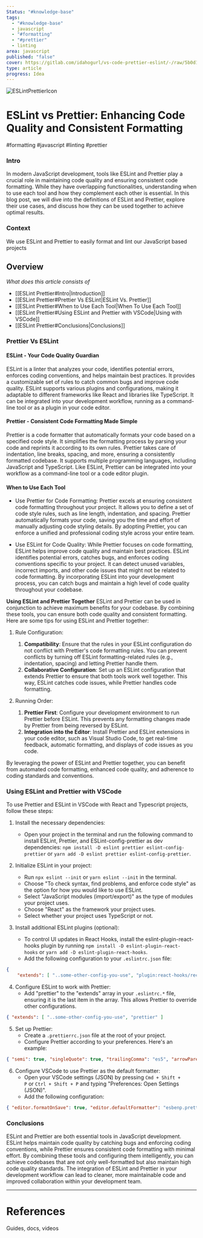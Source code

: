 ```yaml
---
Status: "#knowledge-base"
tags:
  - "#knowledge-base"
  - javascript
  - "#formatting"
  - "#prettier"
  - linting
area: javascript
published: "false"
cover: https://gitlab.com/idahogurl/vs-code-prettier-eslint/-/raw/5b0d100df2eef87a3cb8ec7d8e125f6c5e5e6a9b/icon.png
type: article
progress: Idea
---
```

![ESLintPrettierIcon](https://gitlab.com/idahogurl/vs-code-prettier-eslint/-/raw/5b0d100df2eef87a3cb8ec7d8e125f6c5e5e6a9b/icon.png)


# ESLint vs Prettier: Enhancing Code Quality and Consistent Formatting

#formatting #javascript #linting #prettier 


### Intro

In modern JavaScript development, tools like ESLint and Prettier play a crucial role in maintaining code quality and ensuring consistent code formatting. While they have overlapping functionalities, understanding when to use each tool and how they complement each other is essential. In this blog post, we will dive into the definitions of ESLint and Prettier, explore their use cases, and discuss how they can be used together to achieve optimal results.

### Context

We use ESLint and Prettier to easily format and lint our JavaScript based projects

## Overview
*What does this article consists of*

- [[ESLint Prettier#Intro|Introduction]]
- [[ESLint Prettier#Prettier Vs ESLint|ESLint Vs. Prettier]]
- [[ESLint Prettier#When to Use Each Tool|When To Use Each Tool]]
- [[ESLint Prettier#Using ESLint and Prettier with VSCode|Using with VSCode]]
- [[ESLint Prettier#Conclusions|Conclusions]]



### Prettier Vs ESLint
#### ESLint - Your Code Quality Guardian 
ESLint is a linter that analyzes your code, identifies potential errors, enforces coding conventions, and helps maintain best practices. It provides a customizable set of rules to catch common bugs and improve code quality. ESLint supports various plugins and configurations, making it adaptable to different frameworks like React and libraries like TypeScript. It can be integrated into your development workflow, running as a command-line tool or as a plugin in your code editor.

#### Prettier - Consistent Code Formatting Made Simple 
Prettier is a code formatter that automatically formats your code based on a specified code style. It simplifies the formatting process by parsing your code and reprints it according to its own rules. Prettier takes care of indentation, line breaks, spacing, and more, ensuring a consistently formatted codebase. It supports multiple programming languages, including JavaScript and TypeScript. Like ESLint, Prettier can be integrated into your workflow as a command-line tool or a code editor plugin.

#### When to Use Each Tool

- Use Prettier for Code Formatting: Prettier excels at ensuring consistent code formatting throughout your project. It allows you to define a set of code style rules, such as line length, indentation, and spacing. Prettier automatically formats your code, saving you the time and effort of manually adjusting code styling details. By adopting Prettier, you can enforce a unified and professional coding style across your entire team.

- Use ESLint for Code Quality: While Prettier focuses on code formatting, ESLint helps improve code quality and maintain best practices. ESLint identifies potential errors, catches bugs, and enforces coding conventions specific to your project. It can detect unused variables, incorrect imports, and other code issues that might not be related to code formatting. By incorporating ESLint into your development process, you can catch bugs and maintain a high level of code quality throughout your codebase.

**Using ESLint and Prettier Together** ESLint and Prettier can be used in conjunction to achieve maximum benefits for your codebase. By combining these tools, you can ensure both code quality and consistent formatting. Here are some tips for using ESLint and Prettier together:

1. Rule Configuration: 
	1.  **Compatibility**: Ensure that the rules in your ESLint configuration do not conflict with Prettier's code formatting rules. You can prevent conflicts by turning off ESLint formatting-related rules (e.g., indentation, spacing) and letting Prettier handle them.
	2. **Collaborative Configuration**: Set up an ESLint configuration that extends Prettier to ensure that both tools work well together. This way, ESLint catches code issues, while Prettier handles code formatting.

3. Running Order: 
	1. **Prettier First**: Configure your development environment to run Prettier before ESLint. This prevents any formatting changes made by Prettier from being reversed by ESLint. 
	2. **Integration into the Editor**: Install Prettier and ESLint extensions in your code editor, such as Visual Studio Code, to get real-time feedback, automatic formatting, and displays of code issues as you code.

By leveraging the power of ESLint and Prettier together, you can benefit from automated code formatting, enhanced code quality, and adherence to coding standards and conventions.



### Using ESLint and Prettier with VSCode
To use Prettier and ESLint in VSCode with React and Typescript projects, follow these steps:

1. Install the necessary dependencies:
    - Open your project in the terminal and run the following command to install ESLint, Prettier, and ESLint-config-prettier as dev dependencies: `npm install -D eslint prettier eslint-config-prettier` or `yarn add -D eslint prettier eslint-config-prettier`. 
2. Initialize ESLint in your project:
    - Run `npx eslint --init` or `yarn eslint --init` in the terminal.
    - Choose "To check syntax, find problems, and enforce code style" as the option for how you would like to use ESLint.
    - Select "JavaScript modules (import/export)" as the type of modules your project uses.
    - Choose "React" as the framework your project uses.
    - Select whether your project uses TypeScript or not. 

3. Install additional ESLint plugins (optional):
    - To control UI updates in React Hooks, install the eslint-plugin-react-hooks plugin by running `npm install -D eslint-plugin-react-hooks` or `yarn add -D eslint-plugin-react-hooks`.
    - Add the following configuration to your `.eslintrc.json` file:

```json
{ 
	"extends": [ "..some-other-config-you-use", "plugin:react-hooks/recommended", "prettier" ] }
```


4. Configure ESLint to work with Prettier:
    - Add "prettier" to the "extends" array in your `.eslintrc.*` file, ensuring it is the last item in the array. This allows Prettier to override other configurations.
```json
{ "extends": [ "..some-other-config-you-use", "prettier" ]
```



5. Set up Prettier:
    - Create a `.prettierrc.json` file at the root of your project.
    - Configure Prettier according to your preferences. Here's an example:

```json
{ "semi": true, "singleQuote": true, "trailingComma": "es5", "arrowParens": "avoid", "endOfLine": "lf" }
```

6. Configure VSCode to use Prettier as the default formatter:
    - Open your VSCode settings (JSON) by pressing `Cmd + Shift + P` or `Ctrl + Shift + P` and typing "Preferences: Open Settings (JSON)".
    - Add the following configuration:
```json
{ "editor.formatOnSave": true, "editor.defaultFormatter": "esbenp.prettier-vscode" }
```




### Conclusions


ESLint and Prettier are both essential tools in JavaScript development. ESLint helps maintain code quality by catching bugs and enforcing coding conventions, while Prettier ensures consistent code formatting with minimal effort. By combining these tools and configuring them intelligently, you can achieve codebases that are not only well-formatted but also maintain high code quality standards. The integration of ESLint and Prettier in your development workflow can lead to cleaner, more maintainable code and improved collaboration within your development team.








---
# References

Guides, docs, videos